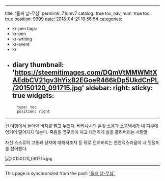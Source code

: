 
---
title: '둘째 날-무심'
permlink: 71umv7
catalog: true
toc_nav_num: true
toc: true
position: 9999
date: 2018-04-21 10:56:54
categories:
- kr-pen
tags:
- kr-pen
- kr-writing
- kr-event
- kr
- diary
thumbnail: 'https://steemitimages.com/DQmVtMMWMtXAEdbCV21gv3hYixB2EGoeR466kDp5UkdCnPL/20150120_091715.jpg'
sidebar:
    right:
        sticky: true
widgets:
    -
        type: toc
        position: right
---


긴 여행에서 돌아와 바지를 빨고
누웠다. 
바라나시의 온갖 소음과 소똥냄새가 내 피부에 엉키어 떨어지지 않는다. 
죽음을 옆구리에 끼고 태연하게 삶을 흘려버리는 사람들

자신 스스로의 고통과 상처에  대해서조차 등 뒤로 던져버리는  천연덕스러움이 내 뒷덜미를 잡아챘다.

 ![20150120_091715.jpg](https://steemitimages.com/DQmVtMMWMtXAEdbCV21gv3hYixB2EGoeR466kDp5UkdCnPL/20150120_091715.jpg)

- - -

This page is synchronized from the post: ['둘째 날-무심'](https://steemit.com/@raah/71umv7)

